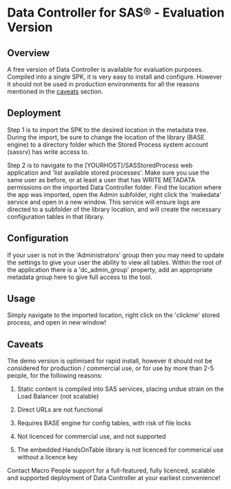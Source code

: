 # Data Controller for SAS® - Evaluation Version

## Overview
A free version of Data Controller is available for evaluation purposes. Compiled into a single SPK, it is very easy to install and configure.  However it should not be used in production environments for all the reasons mentioned in the [caveats](#caveats) section.

## Deployment

Step 1 is to import the SPK to the desired location in the metadata tree.  During the import, be sure to change the location of the library (BASE engine) to a directory folder which the Stored Process system account (sassrv) has write access to.

Step 2 is to navigate to the [YOURHOST]/SASStoredProcess web application and 'list available stored processes'.  Make sure you use the same user as before, or at least a user that has WRITE METADATA permissions on the imported Data Controller folder.  Find the location where the app was imported, open the Admin subfolder, right click the 'makedata' service and open in a new window.  This service will ensure logs are directed to a subfolder of the library location, and will create the necessary configuration tables in that library.

## Configuration

If your user is not in the 'Administrators' group then you may need to update the settings to give your user the ability to view all tables.  Within the root of the application there is a 'dc_admin_group' property, add an appropriate metadata group here to give full access to the tool.

## Usage

Simply navigate to the imported location, right click on the 'clickme' stored process, and open in new window!


## Caveats

The demo version is optimised for rapid install, however it should not be considered for production / commercial use, or for use by more than 2-5 people, for the following reasons:

1) Static content is compiled into SAS services, placing undue strain on the Load Balancer (not scalable)

2) Direct URLs are not functional

3) Requires BASE engine for config tables, with risk of file locks

4) Not licenced for commercial use, and not supported

5) The embedded HandsOnTable library is not licenced for commerical use without a licence key

Contact Macro People support for a full-featured, fully licenced, scalable and supported deployment of Data Controller at your earliest convenience!